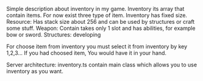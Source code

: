 Simple description about inventory in my game.
Inventory its array that contain items. For now exist three type of item. Inventory has fixed size.
Resource: Has stack size about 256 and can be used by structures or craft some stuff.
Weapon: Contain takes only 1 slot and has abilities, for example bow or sword.
Structures: developing

For choose item from inventory you must select it from inventory by key 1,2,3...
If you had choosed item, You would have it in your hand.

Server architecture:
inventory.ts contain main class which allows you to use inventory as you want.

